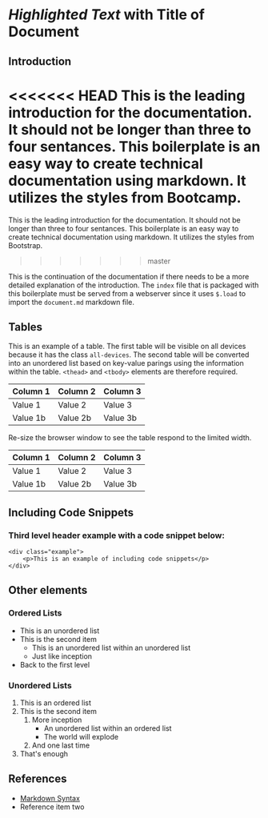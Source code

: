 _Highlighted Text_ with Title of Document
=========================================

## Introduction

<<<<<<< HEAD
This is the leading introduction for the documentation. It should not be longer than three to four sentances. This boilerplate is an easy way to create technical documentation using markdown. It utilizes the styles from Bootcamp.
=======
This is the leading introduction for the documentation. It should not be longer than three to four sentances. This boilerplate is an easy way to create technical documentation using markdown. It utilizes the styles from Bootstrap.
>>>>>>> master

This is the continuation of the documentation if there needs to be a more detailed explanation of the introduction. The `index` file that is packaged with this boilerplate must be served from a webserver since it uses `$.load` to import the `document.md` markdown file.

## Tables

This is an example of a table. The first table will be visible on all devices because it has the class `all-devices`. The second table will be converted into an unordered list based on key-value parings using the information within the table. `<thead>` and `<tbody>` elements are therefore required.

<table class="all-devices">
    <thead>
        <tr>
            <th>Column 1</th>
            <th>Column 2</th>
            <th>Column 3</th>
        </tr>
    </thead>
    <tbody>
        <tr>
            <td>Value 1</td>
            <td>Value 2</td>
            <td>Value 3</td>
        </tr>
        <tr>
            <td>Value 1b</td>
            <td>Value 2b</td>
            <td>Value 3b</td>
        </tr>
    </tbody>
</table>

Re-size the browser window to see the table respond to the limited width.

<table>
    <thead>
        <tr>
            <th>Column 1</th>
            <th>Column 2</th>
            <th>Column 3</th>
        </tr>
    </thead>
    <tbody>
        <tr>
            <td>Value 1</td>
            <td>Value 2</td>
            <td>Value 3</td>
        </tr>
        <tr>
            <td>Value 1b</td>
            <td>Value 2b</td>
            <td>Value 3b</td>
        </tr>
    </tbody>
</table>

## Including Code Snippets

### Third level header example with a code snippet below:

    <div class="example">
        <p>This is an example of including code snippets</p>
    </div>

## Other elements

### Ordered Lists

- This is an unordered list
- This is the second item
    - This is an unordered list within an unordered list
    - Just like inception
- Back to the first level

### Unordered Lists

1. This is an ordered list
1. This is the second item
    1. More inception
        - An unordered list within an ordered list
        - The world will explode
    1. And one last time
1. That's enough

## References

- [Markdown Syntax](http://daringfireball.net/projects/markdown/syntax)
- Reference item two

